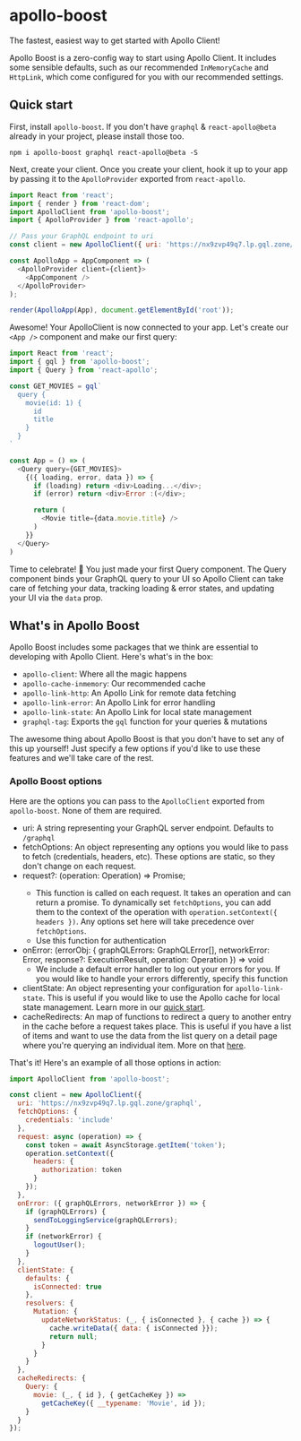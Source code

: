 # apollo-boost
The fastest, easiest way to get started with Apollo Client!

Apollo Boost is a zero-config way to start using Apollo Client. It includes some sensible defaults, such as our recommended `InMemoryCache` and `HttpLink`, which come configured for you with our recommended settings.

## Quick start

First, install `apollo-boost`. If you don't have `graphql` & `react-apollo@beta` already in your project, please install those too.

```shell
npm i apollo-boost graphql react-apollo@beta -S
```

Next, create your client. Once you create your client, hook it up to your app by passing it to the `ApolloProvider` exported from `react-apollo`.

```js
import React from 'react';
import { render } from 'react-dom';
import ApolloClient from 'apollo-boost';
import { ApolloProvider } from 'react-apollo';

// Pass your GraphQL endpoint to uri
const client = new ApolloClient({ uri: 'https://nx9zvp49q7.lp.gql.zone/graphql' });

const ApolloApp = AppComponent => (
  <ApolloProvider client={client}>
    <AppComponent />
  </ApolloProvider>
);

render(ApolloApp(App), document.getElementById('root'));
```

Awesome! Your ApolloClient is now connected to your app. Let's create our `<App />` component and make our first query:

```js
import React from 'react';
import { gql } from 'apollo-boost';
import { Query } from 'react-apollo';

const GET_MOVIES = gql`
  query {
    movie(id: 1) {
      id
      title
    }
  }
`

const App = () => (
  <Query query={GET_MOVIES}>
    {({ loading, error, data }) => {
      if (loading) return <div>Loading...</div>;
      if (error) return <div>Error :(</div>;

      return (
        <Movie title={data.movie.title} />
      )
    }}
  </Query>
)
```

Time to celebrate! 🎉 You just made your first Query component. The Query component binds your GraphQL query to your UI so Apollo Client can take care of fetching your data, tracking loading & error states, and updating your UI via the `data` prop.

## What's in Apollo Boost

Apollo Boost includes some packages that we think are essential to developing with Apollo Client. Here's what's in the box:
- `apollo-client`: Where all the magic happens
- `apollo-cache-inmemory`: Our recommended cache
- `apollo-link-http`: An Apollo Link for remote data fetching
- `apollo-link-error`: An Apollo Link for error handling
- `apollo-link-state`: An Apollo Link for local state management
- `graphql-tag`: Exports the `gql` function for your queries & mutations

The awesome thing about Apollo Boost is that you don't have to set any of this up yourself! Just specify a few options if you'd like to use these features and we'll take care of the rest.

### Apollo Boost options

Here are the options you can pass to the `ApolloClient` exported from `apollo-boost`. None of them are required.
- uri: A string representing your GraphQL server endpoint. Defaults to `/graphql`
- fetchOptions: An object representing any options you would like to pass to fetch (credentials, headers, etc). These options are static, so they don't change on each request.
- request?: (operation: Operation) => Promise<void>;
  - This function is called on each request. It takes an operation and can return a promise. To dynamically set `fetchOptions`, you can add them to the context of the operation with `operation.setContext({ headers })`. Any options set here will take precedence over `fetchOptions`.
  - Use this function for authentication
- onError: (errorObj: { graphQLErrors: GraphQLError[], networkError: Error, response?: ExecutionResult, operation: Operation }) => void
  - We include a default error handler to log out your errors for you. If you would like to handle your errors differently, specify this function
- clientState: An object representing your configuration for `apollo-link-state`. This is useful if you would like to use the Apollo cache for local state management. Learn more in our [quick start](https://www.apollographql.com/docs/link/links/state.html#start).
- cacheRedirects: An map of functions to redirect a query to another entry in the cache before a request takes place. This is useful if you have a list of items and want to use the data from the list query on a detail page where you're querying an individual item. More on that [here](https://www.apollographql.com/docs/react/advanced/caching.html#cacheRedirect).

That's it! Here's an example of all those options in action:

```js
import ApolloClient from 'apollo-boost';

const client = new ApolloClient({
  uri: 'https://nx9zvp49q7.lp.gql.zone/graphql',
  fetchOptions: {
    credentials: 'include'
  },
  request: async (operation) => {
    const token = await AsyncStorage.getItem('token');
    operation.setContext({
      headers: {
        authorization: token
      }
    });
  },
  onError: ({ graphQLErrors, networkError }) => {
    if (graphQLErrors) {
      sendToLoggingService(graphQLErrors);
    }
    if (networkError) {
      logoutUser();
    }
  },
  clientState: {
    defaults: {
      isConnected: true
    },
    resolvers: {
      Mutation: {
        updateNetworkStatus: (_, { isConnected }, { cache }) => {
          cache.writeData({ data: { isConnected }});
          return null;
        }
      }
    }
  },
  cacheRedirects: {
    Query: {
      movie: (_, { id }, { getCacheKey }) =>
        getCacheKey({ __typename: 'Movie', id });
    }
  }
});
```
